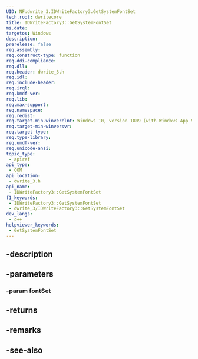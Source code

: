```yaml
---
UID: NF:dwrite_3.IDWriteFactory3.GetSystemFontSet
tech.root: dwritecore
title: IDWriteFactory3::GetSystemFontSet
ms.date: 
targetos: Windows
description: 
prerelease: false
req.assembly: 
req.construct-type: function
req.ddi-compliance: 
req.dll: 
req.header: dwrite_3.h
req.idl: 
req.include-header: 
req.irql: 
req.kmdf-ver: 
req.lib: 
req.max-support: 
req.namespace: 
req.redist: 
req.target-min-winverclnt: Windows 10, version 1809 (with Windows App SDK 0.5 or later)
req.target-min-winversvr: 
req.target-type: 
req.type-library: 
req.umdf-ver: 
req.unicode-ansi: 
topic_type:
 - apiref
api_type:
 - COM
api_location:
 - dwrite_3.h
api_name:
 - IDWriteFactory3::GetSystemFontSet
f1_keywords:
 - IDWriteFactory3::GetSystemFontSet
 - dwrite_3/IDWriteFactory3::GetSystemFontSet
dev_langs:
 - c++
helpviewer_keywords:
 - GetSystemFontSet
---
```


## -description

## -parameters

### -param fontSet

## -returns

## -remarks

## -see-also


